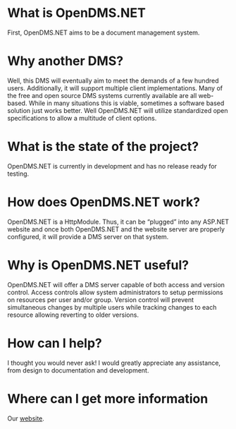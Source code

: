 # What is OpenDMS.NET #

First, OpenDMS.NET aims to be a document management system.

# Why another DMS? #

Well, this DMS will eventually aim to meet the demands of a few hundred users.  Additionally, it will support multiple client implementations.  Many of the free and open source DMS systems currently available are all web-based.  While in many situations this is viable, sometimes a software based solution just works better.  Well OpenDMS.NET will utilize standardized open specifications to allow a multitude of client options.

# What is the state of the project? #

OpenDMS.NET is currently in development and has no release ready for testing.

# How does OpenDMS.NET work? #

OpenDMS.NET is a HttpModule.  Thus, it can be “plugged” into any ASP.NET website and once both OpenDMS.NET and the website server are properly configured, it will provide a DMS server on that system.

# Why is OpenDMS.NET useful? #

OpenDMS.NET will offer a DMS server capable of both access and version control.  Access controls allow system administrators to setup permissions on resources per user and/or group.  Version control will prevent simultaneous changes by multiple users while tracking changes to each resource allowing reverting to older versions.

# How can I help? #

I thought you would never ask!  I would greatly appreciate any assistance, from design to documentation and development.

# Where can I get more information #

Our [website](https://sites.google.com/site/opendmsnet/).